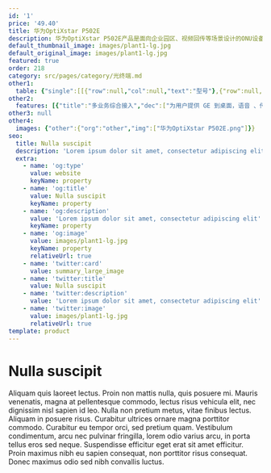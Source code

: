 ```yaml
---
id: '1'
price: '49.40'
title: 华为OptiXstar P502E
description: 华为OptiXstar P502E产品是面向企业园区、视频回传等场景设计的ONU设备，支持10G EPON非对称SFP光模块接入， 并提供4个GE接口，为用户带来高质量的语音、数据和高清视频等业务体验。
default_thumbnail_image: images/plant1-lg.jpg
default_original_image: images/plant1-lg.jpg
featured: true
order: 218
category: src/pages/category/光终端.md
other1: 
  table: {"single":[[{"row":null,"col":null,"text":"型号"},{"row":null,"col":null,"text":"华为OptiXstar P502E"}],[{"row":null,"col":null,"text":"尺寸（高×宽×深）"},{"row":null,"col":null,"text":"160mm x 110mm x 30mm"}],[{"row":null,"col":null,"text":"重量（不包含适配器）"},{"row":null,"col":null,"text":"约480g"}],[{"row":null,"col":null,"text":"工作环境温度"},{"row":null,"col":null,"text":"-40°C ～ +55°C"}],[{"row":null,"col":null,"text":"工作环境湿度"},{"row":null,"col":null,"text":"5% RH ～ 95% RH (noncondensing)"}],[{"row":null,"col":null,"text":"电源适配器额定输入范围"},{"row":null,"col":null,"text":"100–240 V AC, 50/60 Hz "}],[{"row":null,"col":null,"text":"防雷规格"},{"row":null,"col":null,"text":"GE：共模6kV，差模1.5kV\nAC电源：共模6kV，差模6kV"}],[{"row":null,"col":null,"text":"最大功耗"},{"row":null,"col":null,"text":"6.3W "}],[{"row":null,"col":null,"text":"网络侧接口"},{"row":null,"col":null,"text":"10G EPON非对称 "}],[{"row":null,"col":null,"text":"用户侧接口"},{"row":null,"col":null,"text":"4*GE"}],[{"row":null,"col":null,"text":"安装方式"},{"row":null,"col":null,"text":"室外网络箱安装，室内桌面平放、挂墙或网络箱中安装"}],[{"row":null,"col":null,"text":"SFP接口"},{"row":null,"col":null,"text":"• 支持10G EPON非对称光模块\n• 接口类型：SC/UPC\n• 遵循标准 IEEE 802.3av PRX30\n• 接收灵敏度：-28.5dBm\n• 过载光功率：-10dBm\n• 传输速率：上行速率1.25Gbit/s，下行速率10.3125Gbit/s\n• Type B单归属\n• Type B双归属（二层转发模式下支持） "}],[{"row":null,"col":null,"text":"GE电接口"},{"row":null,"col":null,"text":"• 接口类型：RJ-45\n• 10/100/1000 Mbit/s接口速率自适应\n• MDI/MDIX自动配置\n• MAC地址学习数配置\n• 基于以太端口的VLAN透传、过滤 "}]]}
other2:
  features: [{"title":"多业务综合接入","dec":["为用户提供 GE 到桌面，语音 、传真，视频监控等多种业务接入"]},{"title":"全场景适配","dec":["支持室内、室外部署，设备即插即用，匹配全场景视频监控业务应用"]},{"title":"高可靠性","dec":["支持Type B，光纤中断后50ms内完成倒换，业务“0”中断，视频回传7*24h永久在线，安全随行"]}]
other3: null
other4:
  images: {"other":{"org":"other","img":["华为OptiXstar P502E.png"]}}
seo:
  title: Nulla suscipit
  description: 'Lorem ipsum dolor sit amet, consectetur adipiscing elit'
  extra:
    - name: 'og:type'
      value: website
      keyName: property
    - name: 'og:title'
      value: Nulla suscipit
      keyName: property
    - name: 'og:description'
      value: 'Lorem ipsum dolor sit amet, consectetur adipiscing elit'
      keyName: property
    - name: 'og:image'
      value: images/plant1-lg.jpg
      keyName: property
      relativeUrl: true
    - name: 'twitter:card'
      value: summary_large_image
    - name: 'twitter:title'
      value: Nulla suscipit
    - name: 'twitter:description'
      value: 'Lorem ipsum dolor sit amet, consectetur adipiscing elit'
    - name: 'twitter:image'
      value: images/plant1-lg.jpg
      relativeUrl: true
template: product
---
```


# Nulla suscipit

Aliquam quis laoreet lectus. Proin non mattis nulla, quis posuere mi. Mauris venenatis, magna at pellentesque commodo, lectus risus vehicula elit, nec dignissim nisl sapien id leo. Nulla non pretium metus, vitae finibus lectus. Aliquam in posuere risus. Curabitur ultrices ornare magna porttitor commodo. Curabitur eu tempor orci, sed pretium quam. Vestibulum condimentum, arcu nec pulvinar fringilla, lorem odio varius arcu, in porta tellus eros sed neque. Suspendisse efficitur eget erat sit amet efficitur. Proin maximus nibh eu sapien consequat, non porttitor risus consequat. Donec maximus odio sed nibh convallis luctus.